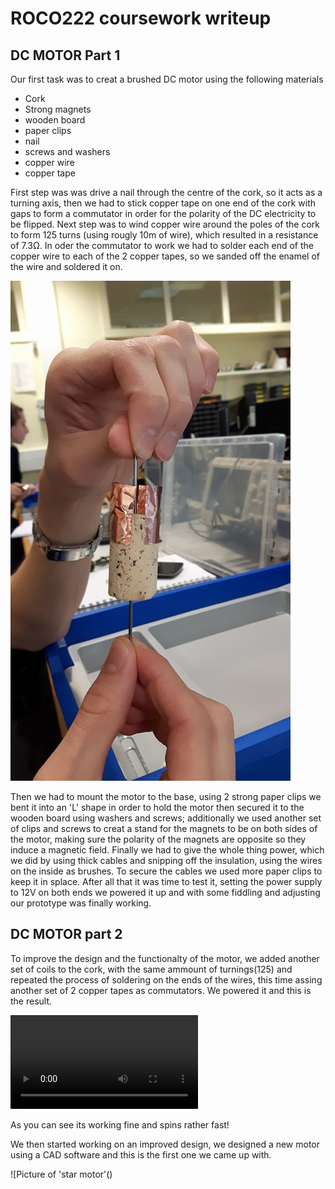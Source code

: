 # ROCO222 coursework writeup
## DC MOTOR Part 1
Our first task was to creat a brushed DC motor using the following materials 
- Cork
- Strong magnets 
- wooden board 
- paper clips
- nail
- screws and washers
- copper wire
- copper tape

First step was was drive a nail through the centre of the cork, so it acts as a turning axis, then we had to stick copper tape on one end of the cork with gaps to form a commutator in order for the polarity of the DC electricity to be flipped. Next step was to wind copper wire around the poles of the cork to form 125 turns (using rougly 10m of wire), which resulted in a resistance of 7.3Ω. In oder the commutator to work we had to solder each end of the copper wire to each of the 2 copper tapes, so we sanded off the enamel of the wire and soldered it on. 

![Picture of motor](https://github.com/danstares/ROCO222/blob/master/Motor%20v1.jpg)

Then we had to mount the motor to the base, using 2 strong paper clips we bent it into an 'L' shape in order to hold the motor then secured it to the wooden board using washers and screws; additionally we used another set of clips and screws to creat a stand for the magnets to be on both sides of the motor, making sure the polarity of the magnets are opposite so they induce a magnetic field. Finally we had to give the whole thing power, which we did by using thick cables and snipping off the insulation, using the wires on the inside as brushes. To secure the cables we used more paper clips to keep it in splace. After all that it was time to test it, setting the power supply to 12V on both ends we powered it up and with some fiddling and adjusting our prototype was finally working.

## DC MOTOR part 2
To improve the design and the functionalty of the motor, we added another set of coils to the cork, with the same ammount of turnings(125) and repeated the process of soldering on the ends of the wires, this time assing another set of 2 copper tapes as commutators. We powered it and this is the result. 

![video of motor](https://github.com/danstares/ROCO222/blob/master/DC%20MOTOR%20WORKING.mp4)

As you can see its working fine and spins rather fast! 

We then started working on an improved design, we designed a new motor using a CAD software and this is the first one we came up with.

![Picture of 'star motor'()









